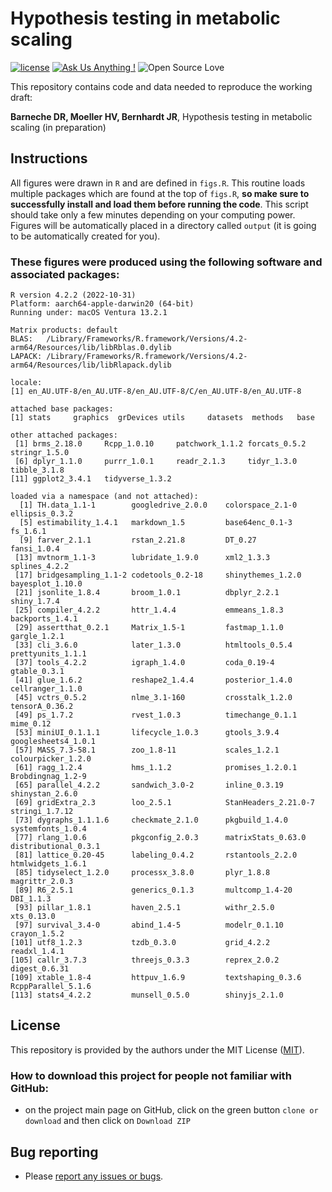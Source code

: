 # Hypothesis testing in metabolic scaling

[![license](https://img.shields.io/badge/license-MIT%20+%20file%20LICENSE-lightgrey.svg)](https://choosealicense.com/)
[![Ask Us Anything
\!](https://img.shields.io/badge/Ask%20us-anything-1abc9c.svg)](https://github.com/dbarneche/pulseChaseDorset/issues/new)
![Open Source
Love](https://badges.frapsoft.com/os/v2/open-source.svg?v=103)

This repository contains code and data needed to reproduce the working draft:

**Barneche DR, Moeller HV, Bernhardt JR**, Hypothesis testing in metabolic scaling (in preparation)

## Instructions

All figures were drawn in `R` and are defined in `figs.R`. This routine loads multiple packages which are found at the top of `figs.R`, **so make sure to successfully install and load them before running the code**. This script should take only a few minutes depending on your computing power. Figures will be automatically placed in a directory called `output` (it is going to be automatically created for you).

### These figures were produced using the following software and associated packages:
```
R version 4.2.2 (2022-10-31)
Platform: aarch64-apple-darwin20 (64-bit)
Running under: macOS Ventura 13.2.1

Matrix products: default
BLAS:   /Library/Frameworks/R.framework/Versions/4.2-arm64/Resources/lib/libRblas.0.dylib
LAPACK: /Library/Frameworks/R.framework/Versions/4.2-arm64/Resources/lib/libRlapack.dylib

locale:
[1] en_AU.UTF-8/en_AU.UTF-8/en_AU.UTF-8/C/en_AU.UTF-8/en_AU.UTF-8

attached base packages:
[1] stats     graphics  grDevices utils     datasets  methods   base     

other attached packages:
 [1] brms_2.18.0     Rcpp_1.0.10     patchwork_1.1.2 forcats_0.5.2   stringr_1.5.0  
 [6] dplyr_1.1.0     purrr_1.0.1     readr_2.1.3     tidyr_1.3.0     tibble_3.1.8   
[11] ggplot2_3.4.1   tidyverse_1.3.2

loaded via a namespace (and not attached):
  [1] TH.data_1.1-1        googledrive_2.0.0    colorspace_2.1-0     ellipsis_0.3.2      
  [5] estimability_1.4.1   markdown_1.5         base64enc_0.1-3      fs_1.6.1            
  [9] farver_2.1.1         rstan_2.21.8         DT_0.27              fansi_1.0.4         
 [13] mvtnorm_1.1-3        lubridate_1.9.0      xml2_1.3.3           splines_4.2.2       
 [17] bridgesampling_1.1-2 codetools_0.2-18     shinythemes_1.2.0    bayesplot_1.10.0    
 [21] jsonlite_1.8.4       broom_1.0.1          dbplyr_2.2.1         shiny_1.7.4         
 [25] compiler_4.2.2       httr_1.4.4           emmeans_1.8.3        backports_1.4.1     
 [29] assertthat_0.2.1     Matrix_1.5-1         fastmap_1.1.0        gargle_1.2.1        
 [33] cli_3.6.0            later_1.3.0          htmltools_0.5.4      prettyunits_1.1.1   
 [37] tools_4.2.2          igraph_1.4.0         coda_0.19-4          gtable_0.3.1        
 [41] glue_1.6.2           reshape2_1.4.4       posterior_1.4.0      cellranger_1.1.0    
 [45] vctrs_0.5.2          nlme_3.1-160         crosstalk_1.2.0      tensorA_0.36.2      
 [49] ps_1.7.2             rvest_1.0.3          timechange_0.1.1     mime_0.12           
 [53] miniUI_0.1.1.1       lifecycle_1.0.3      gtools_3.9.4         googlesheets4_1.0.1 
 [57] MASS_7.3-58.1        zoo_1.8-11           scales_1.2.1         colourpicker_1.2.0  
 [61] ragg_1.2.4           hms_1.1.2            promises_1.2.0.1     Brobdingnag_1.2-9   
 [65] parallel_4.2.2       sandwich_3.0-2       inline_0.3.19        shinystan_2.6.0     
 [69] gridExtra_2.3        loo_2.5.1            StanHeaders_2.21.0-7 stringi_1.7.12      
 [73] dygraphs_1.1.1.6     checkmate_2.1.0      pkgbuild_1.4.0       systemfonts_1.0.4   
 [77] rlang_1.0.6          pkgconfig_2.0.3      matrixStats_0.63.0   distributional_0.3.1
 [81] lattice_0.20-45      labeling_0.4.2       rstantools_2.2.0     htmlwidgets_1.6.1   
 [85] tidyselect_1.2.0     processx_3.8.0       plyr_1.8.8           magrittr_2.0.3      
 [89] R6_2.5.1             generics_0.1.3       multcomp_1.4-20      DBI_1.1.3           
 [93] pillar_1.8.1         haven_2.5.1          withr_2.5.0          xts_0.13.0          
 [97] survival_3.4-0       abind_1.4-5          modelr_0.1.10        crayon_1.5.2        
[101] utf8_1.2.3           tzdb_0.3.0           grid_4.2.2           readxl_1.4.1        
[105] callr_3.7.3          threejs_0.3.3        reprex_2.0.2         digest_0.6.31       
[109] xtable_1.8-4         httpuv_1.6.9         textshaping_0.3.6    RcppParallel_5.1.6  
[113] stats4_4.2.2         munsell_0.5.0        shinyjs_2.1.0       
```

## License

This repository is provided by the authors under the MIT License ([MIT](http://opensource.org/licenses/MIT)).

### How to download this project for people not familiar with GitHub:  
* on the project main page on GitHub, click on the green button `clone or download` and then click on `Download ZIP`  

## Bug reporting
* Please [report any issues or bugs](https://github.com/dbarneche/hts/issues).
